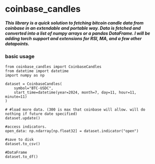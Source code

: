 # coinbase_candles
##### This library is a quick solution to fetching bitcoin candle data from coinbase in an extendable and portable way. Data is fetched and converted into a list of numpy arrays or a pandas DataFrame. I will be adding torch support and extensions for RSI, MA, and a few other datapoints.

### basic usage
```
from coinbase_candles import CoinbaseCandles
from datetime import datetime
import numpy as np

dataset = CoinbaseCandles(
    symbol="BTC-USDC",
    start_time=datetime(year=2024, month=7, day=11, hour=11, minute=11)
)

# #load more data. (300 is max that coinbase will allow. will do nothing if future date specified)
dataset.update()

#access indicators. 
open_data: np.ndarray[np.float32] = dataset.indicator("open")

#save to disk
dataset.to_csv()

#DataFrame
dataset.to_df()
```
